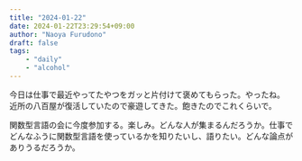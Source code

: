 ```yaml
---
title: "2024-01-22"
date: 2024-01-22T23:29:54+09:00
author: "Naoya Furudono"
draft: false
tags:
    - "daily"
    - "alcohol"
---
```


今日は仕事で最近やってたやつをガッと片付けて褒めてもらった。やったね。
近所の八百屋が復活していたので豪遊してきた。飽きたのでこれくらいで。

関数型言語の会に今度参加する。楽しみ。どんな人が集まるんだろうか。仕事でどんなふうに関数型言語を使っているかを知りたいし、語りたい。どんな論点がありうるだろうか。



